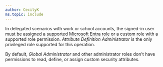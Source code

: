 ```yaml
---
author: CecilyK
ms.topic: include
---
```


In delegated scenarios with work or school accounts, the signed-in user must be assigned a supported [Microsoft Entra role](/entra/identity/role-based-access-control/permissions-reference?toc=%2Fgraph%2Ftoc.json) or a custom role with a supported role permission. *Attribute Definition Administrator* is the only privileged role supported for this operation.

By default, *Global Administrator* and other administrator roles don't have permissions to read, define, or assign custom security attributes.